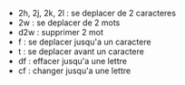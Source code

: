 - 2h, 2j, 2k, 2l : se deplacer de 2 caracteres
- 2w : se deplacer de 2 mots
- d2w : supprimer 2 mot
- f : se deplacer jusqu'a un caractere
- t : se deplacer avant un caractere
- df : effacer jusqu'a une lettre
- cf : changer jusqu'a une lettre
